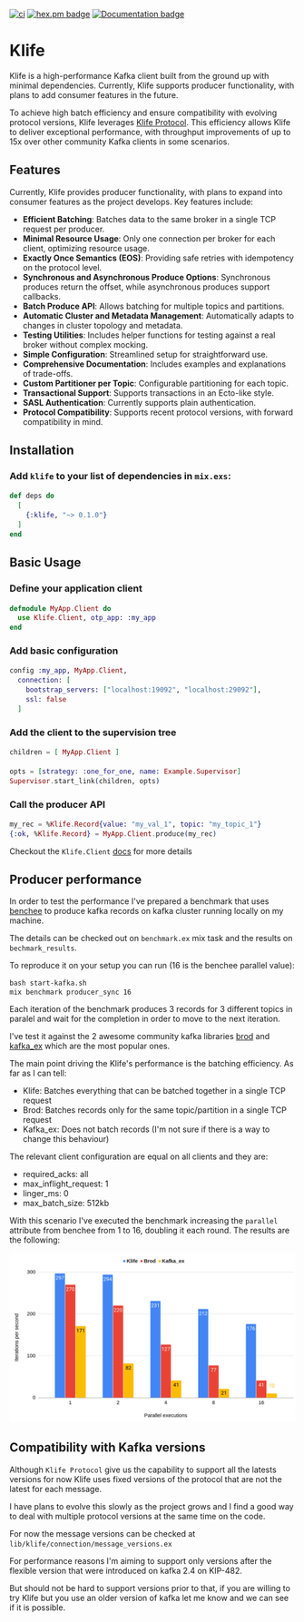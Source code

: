 [![ci](https://github.com/oliveigah/klife/actions/workflows/ci.yml/badge.svg)](https://github.com/oliveigah/klife/actions/workflows/ci.yml)
[![hex.pm badge](https://img.shields.io/badge/Package%20on%20hex.pm-informational)](https://hex.pm/packages/klife)
[![Documentation badge](https://img.shields.io/badge/Documentation-ff69b4)](https://hexdocs.pm/klife)

# Klife

Klife is a high-performance Kafka client built from the ground up with minimal dependencies.
Currently, Klife supports producer functionality, with plans to add consumer features in the future.

To achieve high batch efficiency and ensure compatibility with evolving protocol versions, Klife
leverages [Klife Protocol](https://github.com/oliveigah/klife_protocol). This efficiency allows
Klife to deliver exceptional performance, with throughput improvements of up to 15x over other
community Kafka clients in some scenarios.

## Features

Currently, Klife provides producer functionality, with plans to expand into consumer
features as the project develops. Key features include:

- **Efficient Batching**: Batches data to the same broker in a single TCP request per producer.
- **Minimal Resource Usage**: Only one connection per broker for each client, optimizing resource usage.
- **Exactly Once Semantics (EOS)**: Providing safe retries with idempotency on the protocol level.
- **Synchronous and Asynchronous Produce Options**: Synchronous produces return the offset, while asynchronous produces support callbacks.
- **Batch Produce API**: Allows batching for multiple topics and partitions.
- **Automatic Cluster and Metadata Management**: Automatically adapts to changes in cluster topology and metadata.
- **Testing Utilities**: Includes helper functions for testing against a real broker without complex mocking.
- **Simple Configuration**: Streamlined setup for straightforward use.
- **Comprehensive Documentation**: Includes examples and explanations of trade-offs.
- **Custom Partitioner per Topic**: Configurable partitioning for each topic.
- **Transactional Support**: Supports transactions in an Ecto-like style.
- **SASL Authentication**: Currently supports plain authentication.
- **Protocol Compatibility**: Supports recent protocol versions, with forward compatibility in mind.

## Installation

### Add `klife` to your list of dependencies in `mix.exs`:

```elixir
def deps do
  [
    {:klife, "~> 0.1.0"}
  ]
end
```

## Basic Usage

### Define your application client

```elixir
defmodule MyApp.Client do
  use Klife.Client, otp_app: :my_app
end
```

### Add basic configuration

```elixir
config :my_app, MyApp.Client,
  connection: [
    bootstrap_servers: ["localhost:19092", "localhost:29092"],
    ssl: false
  ]
```

### Add the client to the supervision tree

```elixir
children = [ MyApp.Client ]

opts = [strategy: :one_for_one, name: Example.Supervisor]
Supervisor.start_link(children, opts)
```

### Call the producer API

```elixir
my_rec = %Klife.Record{value: "my_val_1", topic: "my_topic_1"}
{:ok, %Klife.Record} = MyApp.Client.produce(my_rec)
```

Checkout the `Klife.Client` [docs](https://hexdocs.pm/klife/Klife.Client.html) for more details

## Producer performance

In order to test the performance I've prepared a benchmark that uses [benchee](https://github.com/bencheeorg/benchee) to produce
kafka records on kafka cluster running locally on my machine.

The details can be checked out on `benchmark.ex` mix task and the results on `bechmark_results`.

To reproduce it on your setup you can run (16 is the benchee parallel value):

```
bash start-kafka.sh
mix benchmark producer_sync 16
```

Each iteration of the benchmark produces 3 records for 3 different topics in paralel and wait for the completion
in order to move to the next iteration.

I've test it against the 2 awesome community kafka libraries [brod](https://github.com/kafka4beam/brod)
and [kafka_ex](https://github.com/kafkaex/kafka_ex) which are the most popular ones.

The main point driving the Klife's performance is the batching efficiency. As far as I can tell:

- Klife: Batches everything that can be batched together in a single TCP request
- Brod: Batches records only for the same topic/partition in a single TCP request
- Kafka_ex: Does not batch records (I'm not sure if there is a way to change this behaviour)

The relevant client configuration are equal on all clients and they are:

- required_acks: all
- max_inflight_request: 1
- linger_ms: 0
- max_batch_size: 512kb

With this scenario I've executed the benchmark increasing the `parallel` attribute from
benchee from 1 to 16, doubling it each round. The results are the following:

![](./assets/producer_sync_benchmark.png "Producer Benchmark Results")

## Compatibility with Kafka versions

Although `Klife Protocol` give us the capability to support all the latests versions
for now Klife uses fixed versions of the protocol that are not the latest for each message.

I have plans to evolve this slowly as the project grows and I find a good way to deal
with multiple protocol versions at the same time on the code.

For now the message versions can be checked at `lib/klife/connection/message_versions.ex`

For performance reasons I'm aiming to support only versions after the flexible version that
were introduced on kafka 2.4 on KIP-482.

But should not be hard to support versions prior to that, if you are willing to try Klife
but you use an older version of kafka let me know and we can see if it is possible.
